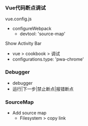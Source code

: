### Vue代码断点调试

vue.config.js

- configureWebpack
  - devtool: 'source-map'

Show Activity Bar

- vue > cookbook > 调试
- configurations.type: 'pwa-chrome'

### Debugger

- debugger
- 运行|下一步|禁止断点|报错断点

### SourceMap

- Add source map
  - Filesystem > copy link

